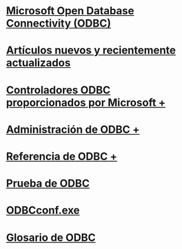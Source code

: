 # [Microsoft Open Database Connectivity (ODBC)](microsoft-open-database-connectivity-odbc.md)
# [Artículos nuevos y recientemente actualizados](new-updated-odbc.md)

# [Controladores ODBC proporcionados por Microsoft +](../odbc/microsoft/microsoft-supplied-odbc-drivers.md)
# [Administración de ODBC +](../odbc/admin/odbc-data-source-administrator.md)
# [Referencia de ODBC +](../odbc/reference/introduction-to-odbc.md)

# [Prueba de ODBC](odbc-test.md)
# [ODBCconf.exe](odbcconf-exe.md)
# [Glosario de ODBC](odbc-glossary.md)
